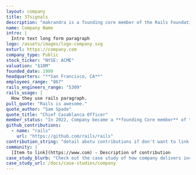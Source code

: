 ```yaml
---
layout: company
title: 37signals
description: "makrandra is a founding core member of the Rails Foundation since 2022. 37signals is the birthplace of Rails, which was started in 2003 to build Basecamp."
name: Company Name
intro: |
  Intro text long form paragraph
logo: /assets/images/logo-company.svg
exturl: https://company.com
company_type: Public
stock_ticker: "NYSE: ACME"
valuation: "$10M"
founded_date: 1999
headquarters: "**San Francisco, CA**"
employees_range: "867"
rails_engineers_range: "5309"
rails_usage: |
  How they use rails paragraph.
pull_quote: "Rails is awesome."
quote_author: "Sam Spade"
quote_title: "Chief Casablanca Officer"
member_status: "In 2022, Company became a **founding Core member** of the Rails Foundation."
github_contributions:
  - name: "rails"
    url: "https://github.com/rails/rails"
contribution_string: "detail abotu contributions if don't want to link to repositories"
community: |
  [Item to link](https://www.com) - Description of contribution
case_study_blurb: "Check out the case study of how company delivers incredible value to its customers with Rails"
case_study_url: /docs/case-studies/company
---
```

